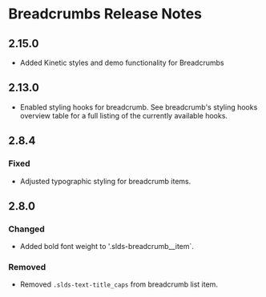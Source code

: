 <!-- Release notes authoring guidelines: http://keepachangelog.com/ -->

# Breadcrumbs Release Notes

<!-- ## [Unreleased] -->

## 2.15.0

- Added Kinetic styles and demo functionality for Breadcrumbs

## 2.13.0

- Enabled styling hooks for breadcrumb. See breadcrumb's styling hooks overview table for a full listing of the currently available hooks.

## 2.8.4

### Fixed

- Adjusted typographic styling for breadcrumb items.

## 2.8.0

### Changed

- Added bold font weight to '.slds-breadcrumb\_\_item`.

### Removed

- Removed `.slds-text-title_caps` from breadcrumb list item.
